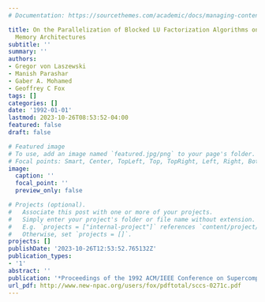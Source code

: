 ```yaml
---
# Documentation: https://sourcethemes.com/academic/docs/managing-content/

title: On the Parallelization of Blocked LU Factorization Algorithms on Distributed
  Memory Architectures
subtitle: ''
summary: ''
authors:
- Gregor von Laszewski
- Manish Parashar
- Gaber A. Mohamed
- Geoffrey C Fox
tags: []
categories: []
date: '1992-01-01'
lastmod: 2023-10-26T08:53:52-04:00
featured: false
draft: false

# Featured image
# To use, add an image named `featured.jpg/png` to your page's folder.
# Focal points: Smart, Center, TopLeft, Top, TopRight, Left, Right, BottomLeft, Bottom, BottomRight.
image:
  caption: ''
  focal_point: ''
  preview_only: false

# Projects (optional).
#   Associate this post with one or more of your projects.
#   Simply enter your project's folder or file name without extension.
#   E.g. `projects = ["internal-project"]` references `content/project/deep-learning/index.md`.
#   Otherwise, set `projects = []`.
projects: []
publishDate: '2023-10-26T12:53:52.765132Z'
publication_types:
- '1'
abstract: ''
publication: '*Proceedings of the 1992 ACM/IEEE Conference on Supercomputing*'
url_pdf: http://www.new-npac.org/users/fox/pdftotal/sccs-0271c.pdf
---
```

